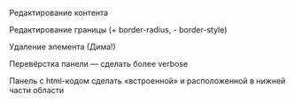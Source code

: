 Редактирование контента

Редактирование границы (+ border-radius, - border-style)

Удаление элемента (Дима!)

Перевёрстка панели — сделать более verbose

Панель с html-кодом сделать «встроенной» и расположенной в нижней части области
